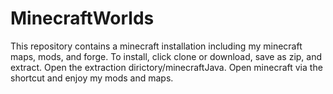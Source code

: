 # MinecraftWorlds
This repository contains a minecraft installation including my minecraft maps, mods, and forge. To install, click clone or download, save as zip, and extract. Open the extraction dirictory/minecraftJava. Open minecraft via the shortcut and enjoy my mods and maps.
